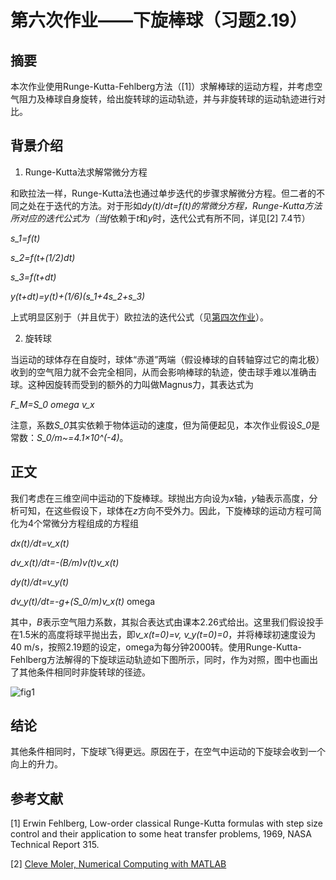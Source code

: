 # 第六次作业——下旋棒球（习题2.19）

## 摘要

本次作业使用Runge-Kutta-Fehlberg方法（[1]）求解棒球的运动方程，并考虑空气阻力及棒球自身旋转，给出旋转球的运动轨迹，并与非旋转球的运动轨迹进行对比。

## 背景介绍

  1.  Runge-Kutta法求解常微分方程

和欧拉法一样，Runge-Kutta法也通过单步迭代的步骤求解微分方程。但二者的不同之处在于迭代的方法。对于形如*dy(t)/dt=f(t)*的常微分方程，Runge-Kutta方法所对应的迭代公式为（当*f*依赖于*t*和*y*时，迭代公式有所不同，详见[2] 7.4节）

*s_1=f(t)*

*s_2=f(t+(1/2)dt)*

*s_3=f(t+dt)*

*y(t+dt)=y(t)+(1/6)(s_1+4s_2+s_3)*

上式明显区别于（并且优于）欧拉法的迭代公式（见[第四次作业](https://github.com/zhouyx48/Computational_Physics_2012301020048/blob/master/Documents/Courses/Computational%20Physics/exercise4--radioactive_decay/%E4%BD%9C%E4%B8%9A.md)）。


  2.   旋转球

当运动的球体存在自旋时，球体“赤道”两端（假设棒球的自转轴穿过它的南北极）收到的空气阻力就不会完全相同，从而会影响棒球的轨迹，使击球手难以准确击球。这种因旋转而受到的额外的力叫做Magnus力，其表达式为

*F_M=S_0 omega v_x*

注意，系数*S_0*其实依赖于物体运动的速度，但为简便起见，本次作业假设*S_0*是常数：*S_0/m~=4.1×10^(-4)*。


## 正文

我们考虑在三维空间中运动的下旋棒球。球抛出方向设为*x*轴，*y*轴表示高度，分析可知，在这些假设下，球体在*z*方向不受外力。因此，下旋棒球的运动方程可简化为4个常微分方程组成的方程组

*dx(t)/dt=v_x(t)*

*dv_x(t)/dt=-(B/m)v(t)v_x(t)*

*dy(t)/dt=v_y(t)*

*dv_y(t)/dt=-g+(S_0/m)v_x(t)* omega

其中，*B*表示空气阻力系数，其拟合表达式由课本2.26式给出。这里我们假设投手在1.5米的高度将球平抛出去，即*v_x(t=0)=v, v_y(t=0)=0*，并将棒球初速度设为40 m/s，按照2.19题的设定，omega为每分钟2000转。使用Runge-Kutta-Fehlberg方法解得的下旋球运动轨迹如下图所示，同时，作为对照，图中也画出了其他条件相同时非旋转球的径迹。

![fig1](https://github.com/zhouyx48/Computational_Physics_2012301020048/blob/master/Documents/Courses/Computational_Physics/exercise7--backspin_baseball/ex7_fig1.png)

## 结论

其他条件相同时，下旋球飞得更远。原因在于，在空气中运动的下旋球会收到一个向上的升力。

## 参考文献

[1] Erwin Fehlberg, Low-order classical Runge-Kutta formulas with step size control and their application to some heat transfer problems, 1969, NASA Technical Report 315.

[2] [Cleve Moler, Numerical Computing with MATLAB](http://cn.mathworks.com/moler/index_ncm.html)
